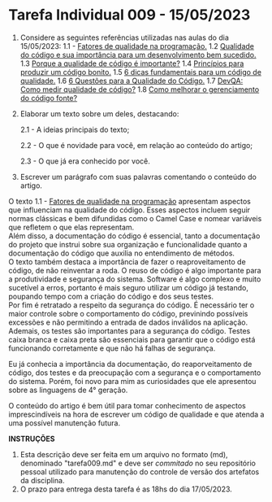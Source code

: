# Tarefa Individual 009 - 15/05/2023

1. Considere as seguintes referências utilizadas nas aulas do dia 15/05/2023:
   1.1 - [Fatores de qualidade na programação.](https://www.devmedia.com.br/fatores-de-qualidade-na-programacao/29780)
   1.2 [Qualidade do código e sua importância para um desenvolvimento bem sucedido.](https://bring.com.br/blog/2019/09/10/qualidade-do-codigo-e-sua-importancia-para-um-desenvolvimento-bem-sucedido/)
   1.3 [Porque a qualidade de código é importante?](https://ezdevs.com.br/porque-a-qualidade-de-codigo-e-importante/)
     1.4 [Princípios para produzir um código bonito.](https://www.profissionaisti.com.br/principios-para-produzir-um-codigo-bonito/)
   1.5 [6 dicas fundamentais para um código de qualidade.](https://www.youtube.com/watch?v=MMAu_1KMcMA)
   1.6 [6 Questões para a Qualidade do Código.](https://vizir.com.br/2016/09/6-questoes-para-a-qualidade-do-codigo-ruby-conf-br-4/)
   1.7 [DevQA: Como medir qualidade de código?](https://kamillaqueiroz.medium.com/devqa-como-medir-qualidade-de-código-6149fada1e)
   1.8 [Como melhorar o gerenciamento do código fonte?](https://gaea.com.br/como-melhorar-o-gerenciamento-de-codigo-fonte/)

2. Elaborar um texto sobre um deles, destacando: 

    2.1 - A ideias principais do texto; 

    2.2 - O que é novidade para você, em relação ao conteúdo do artigo; 

    2.3 - O que já era conhecido por você. 

3. Escrever um parágrafo com suas palavras comentando o conteúdo do artigo.


O texto 1.1 - [Fatores de qualidade na programação](https://www.devmedia.com.br/fatores-de-qualidade-na-programacao/29780) apresentam aspectos que influenciam na qualidade do código. Esses aspectos incluem seguir normas clássicas e bem difundidas como o Camel Case e nomear variáveis que refletem o que elas representam.  
Além disso, a documentação do código é essencial, tanto a documentação do projeto que instrui sobre sua organização e funcionalidade quanto a documentação do código que auxilia no entendimento de métodos.  
O texto também destaca a importância de fazer o reaproveitamento de código, de não reinventar a roda. O reuso de código é algo importante para a produtividade e segurança do sistema. Software é algo complexo e muito sucetível a erros, portanto é mais seguro utilizar um código já testando, poupando tempo com a criação do código e dos seus testes.  
Por fim é retratado a respeito da segurança do código. É necessário ter o maior controle sobre o comportamento do código, previnindo possíveis excessões e não permitindo a entrada de dados inválidos na aplicação. Ademais, os testes são importantes para a segurança do código. Testes caixa branca e caixa preta são essenciais para garantir que o código está funcionando corretamente e que não há falhas de segurança.

Eu já conhecia a importância da documentação, do reaporveitamento de código, dos testes e da preocupação com a segurança e o comportamento do sistema. Porém, foi novo para mim as curiosidades que ele apresentou sobre as linguagens de 4° geração.

O conteúdo do artigo é bem útil para tomar conhecimento de aspectos imprescindíveis na hora de escrever um código de qualidade e que atenda a uma possível manutenção futura.


**INSTRUÇÕES**
1. Esta descrição deve ser feita em um arquivo no formato (md), denominado "tarefa009.md" e deve ser _commitado_ no seu repositório pessoal utilizado para manutenção do controle de versão dos artefatos da disciplina.
2. O prazo para entrega desta tarefa é as 18hs do dia 17/05/2023.
